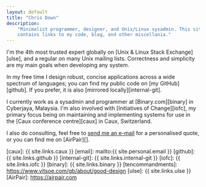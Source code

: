 ```yaml
---
layout: default
title: "Chris Down"
description:
    "Minimalist programmer, designer, and Unix/Linux sysadmin. This site
    contains links to my code, blog, and other miscellania."
---
```


I'm the 4th most trusted expert globally on [Unix & Linux Stack
Exchange][ulse], and a regular on many Unix mailing lists. Correctness and
simplicity are my main goals when developing any system.

In my free time I design robust, concise applications across a wide spectrum of
languages; you can find my public code on [my GitHub][github]. If you
prefer, it is also [mirrored locally][internal-git].

I currently work as a sysadmin and programmer at [Binary.com][binary] in
Cyberjaya, Malaysia. I'm also involved with [Initiatives of Change][iofc], my
primary focus being on maintaining and implementing systems for use in the
[Caux conference centre][caux] in Caux, Switzerland.

I also do consulting, feel free to <a class="email no-replace-text"
href="http://scr.im/{{ site.personal.email.scrim }}">send me an e-mail</a> for
a personalised quote, or you can find me on [AirPair][].

[caux]:            {{ site.links.caux }}
[email]:           mailto:{{ site.personal.email }}
[github]:          {{ site.links.github }}
[internal-git]:    {{ site.links.internal-git }}
[iofc]:            {{ site.links.iofc }}
[binary]:          {{ site.links.binary }}
[tencommandments]: https://www.vitsoe.com/gb/about/good-design
[ulse]:            {{ site.links.ulse }}
[AirPair]:         https://airpair.com
